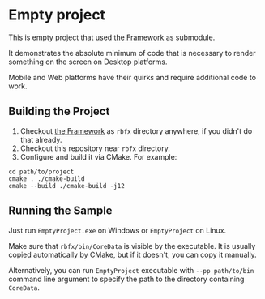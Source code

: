 # Empty project

This is empty project that used [the Framework](https://github.com/rbfx/rbfx) as submodule.

It demonstrates the absolute minimum of code that is necessary to render something on the screen on Desktop platforms.

Mobile and Web platforms have their quirks and require additional code to work.

## Building the Project

1. Checkout [the Framework](https://github.com/rbfx/rbfx) as `rbfx` directory anywhere, if you didn't do that already.
2. Checkout this repository near `rbfx` directory.
3. Configure and build it via CMake. For example:

```
cd path/to/project
cmake . ./cmake-build
cmake --build ./cmake-build -j12
```

## Running the Sample

Just run `EmptyProject.exe` on Windows or `EmptyProject` on Linux.

Make sure that `rbfx/bin/CoreData` is visible by the executable.
It is usually copied automatically by CMake, but if it doesn't, you can copy it manually.

Alternatively, you can run `EmptyProject` executable with `--pp path/to/bin` command line argument
to specify the path to the directory containing `CoreData`.
